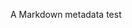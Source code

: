 <!--
title: foo
--- 
date: 2010-12-03 00:00:00
category: foocat
tags: [foo, linux, computers]
-->

A Markdown metadata test
